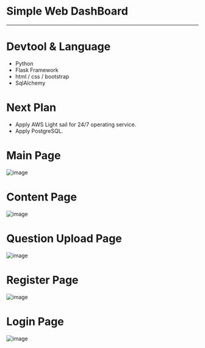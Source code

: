 # Simple Web DashBoard #
---
# Devtool & Language #
- Python
- Flask Framework
- html / css / bootstrap
- SqlAlchemy

# Next Plan #
- Apply AWS Light sail for 24/7 operating service.
- Apply PostgreSQL.


# Main Page #
![image](https://user-images.githubusercontent.com/45419456/104181651-8926b980-5452-11eb-93fb-cd580a3a0994.png)

# Content Page #
![image](https://user-images.githubusercontent.com/45419456/104181806-bd01df00-5452-11eb-99d0-3b591b3bd32a.png)

# Question Upload Page #
![image](https://user-images.githubusercontent.com/45419456/104181850-cdb25500-5452-11eb-8c5a-d8be12830fd9.png)

# Register Page #
![image](https://user-images.githubusercontent.com/45419456/104181873-db67da80-5452-11eb-944d-1fe371f89274.png)

# Login Page #
![image](https://user-images.githubusercontent.com/45419456/104181892-e4f14280-5452-11eb-8ac3-6e0052a3f8bc.png)
